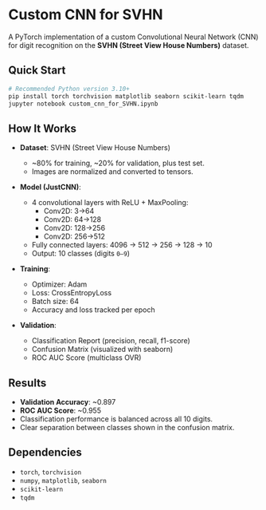 
# Custom CNN for SVHN

A PyTorch implementation of a custom Convolutional Neural Network (CNN) for digit recognition on the **SVHN (Street View House Numbers)** dataset.  

## Quick Start
```bash
# Recommended Python version 3.10+
pip install torch torchvision matplotlib seaborn scikit-learn tqdm
jupyter notebook custom_cnn_for_SVHN.ipynb
```

## How It Works
- **Dataset**: SVHN (Street View House Numbers)  
  - ~80% for training, ~20% for validation, plus test set.  
  - Images are normalized and converted to tensors.  

- **Model (JustCNN)**:
  - 4 convolutional layers with ReLU + MaxPooling:
    - Conv2D: 3→64  
    - Conv2D: 64→128  
    - Conv2D: 128→256  
    - Conv2D: 256→512  
  - Fully connected layers: 4096 → 512 → 256 → 128 → 10  
  - Output: 10 classes (digits `0–9`)  

- **Training**:  
  - Optimizer: Adam  
  - Loss: CrossEntropyLoss  
  - Batch size: 64  
  - Accuracy and loss tracked per epoch  

- **Validation**:
  - Classification Report (precision, recall, f1-score)  
  - Confusion Matrix (visualized with seaborn)  
  - ROC AUC Score (multiclass OVR)  

## Results
- **Validation Accuracy**: ~0.897  
- **ROC AUC Score**: ~0.955  
- Classification performance is balanced across all 10 digits.  
- Clear separation between classes shown in the confusion matrix.  

## Dependencies
- `torch`, `torchvision`  
- `numpy`, `matplotlib`, `seaborn`  
- `scikit-learn`  
- `tqdm`  
